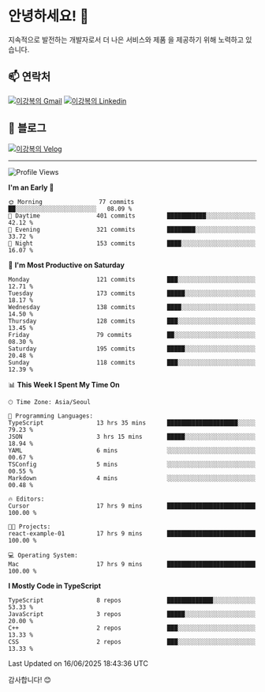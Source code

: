 # 안녕하세요! 👋

지속적으로 발전하는 개발자로서 더 나은 서비스와 제품
을 제공하기 위해 노력하고 있습니다.

## 📫 연락처
[![이강복의 Gmail](https://img.shields.io/badge/Gmail-D14836?style=for-the-badge&logo=gmail&logoColor=white)](mailto:pmmm114@gmail.com)
[![이강복의 Linkedin](https://img.shields.io/badge/LinkedIn-0077B5?style=for-the-badge&logo=linkedin&logoColor=white)](https://www.linkedin.com/in/lkb0297)

## 📝 블로그
[![이강복의 Velog](https://img.shields.io/badge/Velog-ffffff?style=for-the-badge&logo=velog)](https://velog.io/@pmmm114/posts)

---
<!--START_SECTION:waka-->
![Profile Views](http://img.shields.io/badge/Profile%20Views-25-blue)

**I'm an Early 🐤** 

```text
🌞 Morning                77 commits          ██░░░░░░░░░░░░░░░░░░░░░░░   08.09 % 
🌆 Daytime                401 commits         ███████████░░░░░░░░░░░░░░   42.12 % 
🌃 Evening                321 commits         ████████░░░░░░░░░░░░░░░░░   33.72 % 
🌙 Night                  153 commits         ████░░░░░░░░░░░░░░░░░░░░░   16.07 % 
```
📅 **I'm Most Productive on Saturday** 

```text
Monday                   121 commits         ███░░░░░░░░░░░░░░░░░░░░░░   12.71 % 
Tuesday                  173 commits         █████░░░░░░░░░░░░░░░░░░░░   18.17 % 
Wednesday                138 commits         ████░░░░░░░░░░░░░░░░░░░░░   14.50 % 
Thursday                 128 commits         ███░░░░░░░░░░░░░░░░░░░░░░   13.45 % 
Friday                   79 commits          ██░░░░░░░░░░░░░░░░░░░░░░░   08.30 % 
Saturday                 195 commits         █████░░░░░░░░░░░░░░░░░░░░   20.48 % 
Sunday                   118 commits         ███░░░░░░░░░░░░░░░░░░░░░░   12.39 % 
```


📊 **This Week I Spent My Time On** 

```text
🕑︎ Time Zone: Asia/Seoul

💬 Programming Languages: 
TypeScript               13 hrs 35 mins      ████████████████████░░░░░   79.23 % 
JSON                     3 hrs 15 mins       █████░░░░░░░░░░░░░░░░░░░░   18.94 % 
YAML                     6 mins              ░░░░░░░░░░░░░░░░░░░░░░░░░   00.67 % 
TSConfig                 5 mins              ░░░░░░░░░░░░░░░░░░░░░░░░░   00.55 % 
Markdown                 4 mins              ░░░░░░░░░░░░░░░░░░░░░░░░░   00.48 % 

🔥 Editors: 
Cursor                   17 hrs 9 mins       █████████████████████████   100.00 % 

🐱‍💻 Projects: 
react-example-01         17 hrs 9 mins       █████████████████████████   100.00 % 

💻 Operating System: 
Mac                      17 hrs 9 mins       █████████████████████████   100.00 % 
```

**I Mostly Code in TypeScript** 

```text
TypeScript               8 repos             █████████████░░░░░░░░░░░░   53.33 % 
JavaScript               3 repos             █████░░░░░░░░░░░░░░░░░░░░   20.00 % 
C++                      2 repos             ███░░░░░░░░░░░░░░░░░░░░░░   13.33 % 
CSS                      2 repos             ███░░░░░░░░░░░░░░░░░░░░░░   13.33 % 
```




 Last Updated on 16/06/2025 18:43:36 UTC
<!--END_SECTION:waka-->

감사합니다! 😊
